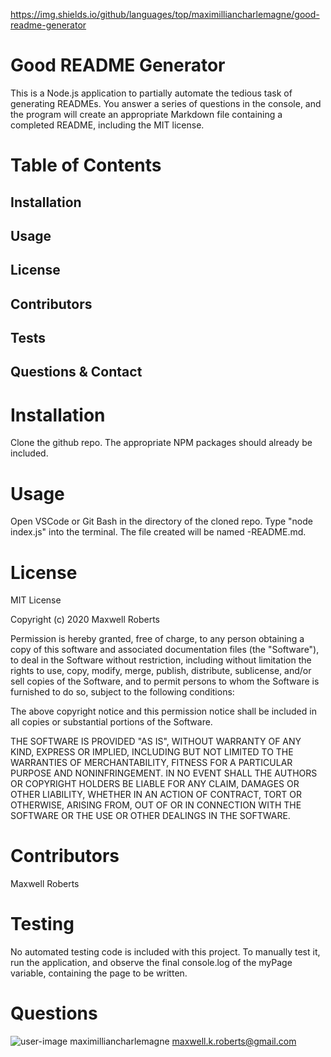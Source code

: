 https://img.shields.io/github/languages/top/maximilliancharlemagne/good-readme-generator
 
# Good README Generator
 
This is a Node.js application to partially automate the tedious task of generating READMEs. You answer a series of questions in the console, and the program will create an appropriate Markdown file containing a completed README, including the MIT license.
 
# Table of Contents
## Installation
## Usage
## License
## Contributors
## Tests
## Questions & Contact
 
# Installation
Clone the github repo. The appropriate NPM packages should already be included.
 
# Usage
Open VSCode or Git Bash in the directory of the cloned repo. Type "node index.js" into the terminal. The file created will be named <repo-name>-README.md.
 
# License
MIT License

Copyright (c) 2020 Maxwell Roberts

Permission is hereby granted, free of charge, to any person obtaining a copy
of this software and associated documentation files (the "Software"), to deal
in the Software without restriction, including without limitation the rights
to use, copy, modify, merge, publish, distribute, sublicense, and/or sell
copies of the Software, and to permit persons to whom the Software is
furnished to do so, subject to the following conditions:

The above copyright notice and this permission notice shall be included in all
copies or substantial portions of the Software.

THE SOFTWARE IS PROVIDED "AS IS", WITHOUT WARRANTY OF ANY KIND, EXPRESS OR
IMPLIED, INCLUDING BUT NOT LIMITED TO THE WARRANTIES OF MERCHANTABILITY,
FITNESS FOR A PARTICULAR PURPOSE AND NONINFRINGEMENT. IN NO EVENT SHALL THE
AUTHORS OR COPYRIGHT HOLDERS BE LIABLE FOR ANY CLAIM, DAMAGES OR OTHER
LIABILITY, WHETHER IN AN ACTION OF CONTRACT, TORT OR OTHERWISE, ARISING FROM,
OUT OF OR IN CONNECTION WITH THE SOFTWARE OR THE USE OR OTHER DEALINGS IN THE
SOFTWARE.
 
# Contributors
Maxwell Roberts
 
# Testing
No automated testing code is included with this project. To manually test it, run the application, and observe the final console.log of the myPage variable, containing the page to be written.
 
# Questions
![user-image](https://avatars3.githubusercontent.com/u/13306164?v=4)
maximilliancharlemagne
maxwell.k.roberts@gmail.com
 

